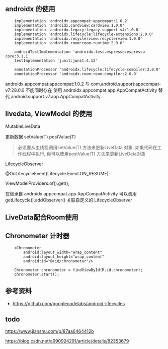 ## androidx 的使用
```
    implementation 'androidx.appcompat:appcompat:1.0.2'
    implementation 'androidx.cardview:cardview:1.0.0'
    implementation 'androidx.legacy:legacy-support-v4:1.0.0'
    implementation 'androidx.lifecycle:lifecycle-extensions:2.0.0'
    implementation 'androidx.recyclerview:recyclerview:1.0.0'
    implementation 'androidx.room:room-runtime:2.0.0'

    androidTestImplementation 'androidx.test.espresso:espresso-core:3.1.1'
    testImplementation 'junit:junit:4.12'

    annotationProcessor 'androidx.lifecycle:lifecycle-compiler:2.0.0'
    annotationProcessor 'androidx.room:room-compiler:2.0.0'
```

androidx.appcompat:appcompat:1.0.2 与 com.android.support:appcompat-v7:28.0.0 不能同时存在
使用 androidx.appcompat.app.AppCompatActivity 替代 android.support.v7.app.AppCompatActivity


## livedata, ViewModel 的使用


MutableLiveData

更新数据
setValue(T)
postValue(T)

> 必须要从主线程调用setValue(T) 方法来更新LiveData 对象. 如果代码在工作线程中执行, 你可以使用postValue(T) 方法来更新LiveData对象


LifecycleObserver

@OnLifecycleEvent(Lifecycle.Event.ON_RESUME)


ViewModelProviders.of().get();


在继承自 androidx.appcompat.app.AppCompatActivity 可以调用 getLifecycle().addObserver() 关联自定义的 LifecycleObserver


## LiveData配合Room使用


## Chronometer 计时器
```
    <Chronometer
        android:layout_width="wrap_content"
        android:layout_height="wrap_content"
        android:id="@+id/chronometer"/>
```
```
    Chronometer chronometer = findViewById(R.id.chronometer);
    chronometer.start();
```

## 参考资料

* https://github.com/googlecodelabs/android-lifecycles

## todo

https://www.jianshu.com/p/87aa6464412b


https://blog.csdn.net/a990924291/article/details/82353679










